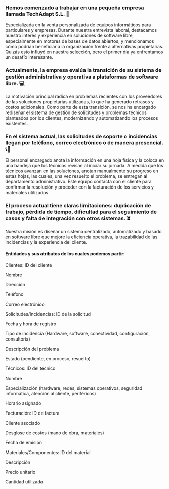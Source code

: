 ### Hemos comenzado a trabajar en una pequeña empresa llamada TechAdapt S.L. 🏢
Especializada en la venta personalizada de equipos informáticos para particulares y empresas. Durante nuestra entrevista laboral, destacamos nuestro interés y experiencia en soluciones de software libre, especialmente en motores de bases de datos abiertos, y mencionamos cómo podrían beneficiar a la organización frente a alternativas propietarias. Quizás esto influyó en nuestra selección, pero el primer día ya enfrentamos un desafío interesante.

### Actualmente, la empresa evalúa la transición de su sistema de gestión administrativa y operativa a plataformas de software libre. 💻
La motivación principal radica en problemas recientes con los proveedores de las soluciones propietarias utilizadas, lo que ha generado retrasos y costos adicionales. Como parte de esta transición, se nos ha encargado rediseñar el sistema de gestión de solicitudes y problemas técnicos planteados por los clientes, modernizando y automatizando los procesos existentes.

### En el sistema actual, las solicitudes de soporte o incidencias llegan por teléfono, correo electrónico o de manera presencial. 📞📧
El personal encargado anota la información en una hoja física y la coloca en una bandeja que los técnicos revisan al iniciar su jornada. A medida que los técnicos avanzan en las soluciones, anotan manualmente su progreso en estas hojas, las cuales, una vez resuelto el problema, se entregan al departamento administrativo. Este equipo contacta con el cliente para confirmar la resolución y proceder con la facturación de los servicios y materiales utilizados.

### El proceso actual tiene claras limitaciones: duplicación de trabajo, pérdida de tiempo, dificultad para el seguimiento de casos y falta de integración con otros sistemas. ⏳
Nuestra misión es diseñar un sistema centralizado, automatizado y basado en software libre que mejore la eficiencia operativa, la trazabilidad de las incidencias y la experiencia del cliente.

#### Entidades y sus atributos de los cuales podemos partir:
Clientes:
ID del cliente

Nombre

Dirección

Teléfono

Correo electrónico

Solicitudes/Incidencias:
ID de la solicitud

Fecha y hora de registro

Tipo de incidencia (Hardware, software, conectividad, configuración, consultoría)

Descripción del problema

Estado (pendiente, en proceso, resuelto)

Técnicos:
ID del técnico

Nombre

Especialización (hardware, redes, sistemas operativos, seguridad informática, atención al cliente, periféricos)

Horario asignado

Facturación:
ID de factura

Cliente asociado

Desglose de costos (mano de obra, materiales)

Fecha de emisión

Materiales/Componentes:
ID del material

Descripción

Precio unitario

Cantidad utilizada
